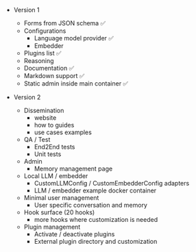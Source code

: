 
* Version 1
  * Forms from JSON schema ✅
  * Configurations
	  * Language model provider ✅
	  * Embedder
  * Plugins list ✅
  * Reasoning
  * Documentation ✅
  * Markdown support ✅
  * Static admin inside main container ✅

* Version 2
  * Dissemination
    * website
    * how to guides
    * use cases examples
  * QA / Test
    * End2End tests
    * Unit tests
  * Admin
    * Memory management page
  * Local LLM / embedder
    * CustomLLMConfig / CustomEmbedderConfig adapters
    * LLM / embedder example docker container
  * Minimal user management
    * User specific conversation and memory
  * Hook surface (20 hooks)
    * more hooks where customization is needed
  * Plugin management
    * Activate / deactivate plugins
    * External plugin directory and customization
